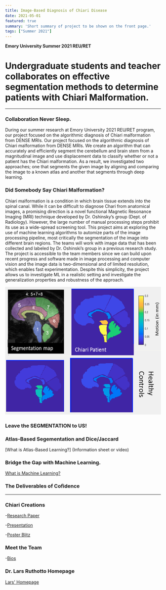```yaml
---
title: Image-Based Diagnosis of Chiari Disease
date: 2021-05-01
featured: true
summary: 'Short summary of project to be shown on the front page.'
tags: ["Summer 2021"]
---
```


**Emory University Summer 2021 REU/RET**
# Undergraduate students and teacher collaborates on effective segmentation methods to determine patients with Chiari Malformation.

---
### Collaboration Never Sleep. 
 During our summer research at Emory University 2021 REU/RET program, our project focused on the algorithmic diagnosis of Chiari malformation from DENSE MRIs. Our project focused on the algorithmic diagnosis of Chiari malformation from DENSE MRIs. We create an algorithm that can accurately and efficiently segment the cerebellum and brain stem from a magnitudinal image and use displacement data to classify whether or not a patient has the Chiari malformation.  As a result, we investigated two approaches; one that segments the given image by aligning and comparing the image to a known atlas and another that segments through deep learning.

### Did Somebody Say Chiari Malformation?
Chiari malformation is a condition in which brain tissue extends into the spinal canal.  While it can be difficult to diagnose Chari  from  anatomical  images,  a  promising  direction  is  a  novel  functional  Magnetic Resonance Imaging (MRI) technique developed by Dr.  Oshinsky’s group (Dept.  of Radiology).  However, the large number of manual processing steps prohibit its use as a wide-spread screening tool. This  project  aims  at  exploring  the  use  of  machine  learning  algorithms  to  automize  parts  of the image processing pipeline,  most critically the segmentation of the image into different brain regions.  The teams will work with image data that has been collected and labeled by Dr.  Oshinski’s group in a previous research study.  The project is accessible to the team members since we can build  upon  recent  progress  and  software  made  in  image  processing  and  computer vision and the image data is two-dimensional and of limited resolution, which enables fast experimentation.  Despite this simplicity, the project allows us to investigate ML in a realistic setting and investigate the generalization properties and robustness of the approach.

![mainImage](img/Chiari-Synergy.png "Chiari Synergy")


### Leave the SEGMENTATION to US!


### Atlas-Based Segementation and Dice/Jaccard

[What is Atlas-Based Learning?] (Information sheet or video)

### Bridge the Gap with Machine Learning. 


[What is Machine Learning?](https://youtu.be/QghjaS0WQQU)

### The Deliverables of Cofidence 


---
### Chiari Creations
-[Research Paper](.ResearchPaper.md)

-[Presentation](https://github.com/EmoryMLIP/emory-reu-ret-website/blob/f5a9de7a766a012b8202acd87ac4c427d2ec2016/content/projects/2021-chiari/Chiari_Disease_Presentation%20(2).pdf)

-[Poster Blitz](https://youtu.be/tdjXj3JdpQU)

### Meet the Team
-[Bios](https://github.com/EmoryMLIP/emory-reu-ret-website/blob/72789f2938cc9b40d8a2c55fa3e46f7d455ace46/content/projects/2021-chiari/Bios)

### Dr. Lars Ruthotto Homepage

[Lars' Homepage](https://www.mathcs.emory.edu/~lruthot/)




